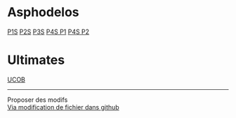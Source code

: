 # Asphodelos 

[P1S](./asphodelos/P1S)
[P2S](./asphodelos/P2S)
[P3S](./asphodelos/P3S)
[P4S P1](./asphodelos/P4SP1)
[P4S P2](./asphodelos/P4SP1)

# Ultimates
[UCOB](./ultimates/ucob)


* * *

Proposer des modifs  
[Via modification de fichier dans github](https://github.com/rerevival/rerevival.github.io)
